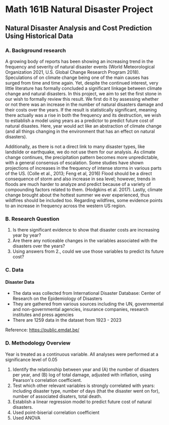 # Math 161B Natural Disaster Project

## Natural Disaster Analysis and Cost Prediction Using Historical Data

### A. Background research
A growing body of reports has been showing an increasing trend in the frequency and severity of natural disaster events (World Meteorological Organization 2021, U.S. Global Change Research Program 2018). Speculations of on climate change being one of the main causes has surged from time and time again. Yet, despite the continued interest, very little literature has formally concluded a significant linkage between climate change and natural disasters. In this project, we aim to set the first stone in our wish to formally review this result. We first do it by assessing whether or not there was an increase in the number of natural disasters damage and their costs over the years. If the result is statistically significant, meaning there actually was a rise in both the frequency and its destruction,  we wish to estiablish a model using years as a predictor to predict future cost of natural disastes. Here, year would act like an abstraction of climate change (and all things changing in the environment that has an effect on natural disasters).

Additionally, as there is not a direct link to many disaster types, like landslide or earthquake, we do not use them for our analysis. As climate change continues, the precipitation pattern becomes more unpredictable, with a general consensus of escalation. Some studies have shown projections of increases in the frequency of intense storms in various parts of the US. (Colle et al., 2013; Feng et al, 2016) Flood should be a direct consequence of storm and also increase in sea level; however, trends in floods are much harder to analyze and predict because of a variety of compounding factors related to them. (Hodgkins et al. 2017). Lastly, climate change brought about the hottest summer we ever experienced, thus wildfires should be included too. Regarding wildfires, some evidence points to an increase in frequency across the western US region. 


###  B. Research Question

1. Is there significant evidence to show that disaster costs are increasing year by year?
2. Are there any noticeable changes in the variables associated with the disasters over the years?
3. Using answers from 2., could we use those variables to predict its future cost?


###  C. Data
#### Disaster Data
* The data was collected from International Disaster Database: Center of Research on the Epidemiology of Disasters
* They are gathered from various sources including the UN, governmental and non-governmental agencies, insurance companies, research institutes and press agencies
* There are 1259 data in the dataset from 1923 - 2023

Reference: https://public.emdat.be/


### D. Methodology Overview
Year is treated as a continuous variable. All analyses were performed at a significance level of 0.05
1. Identify the relationship between year and (A) the number of disasters per year, and (B) log of total damage, adjusted with inflation, using Pearson's correlation coefficient. 
2. Test which other relevant variables is strongly correlated with years: including disaster type, number of days (that the disaster went on for), number of associated disaters, total death. 
3. Establish a linear regression model to predict future cost of natural disasters.
4. Used point-biserial correlation coefficient
5. Used ANOVA
 












